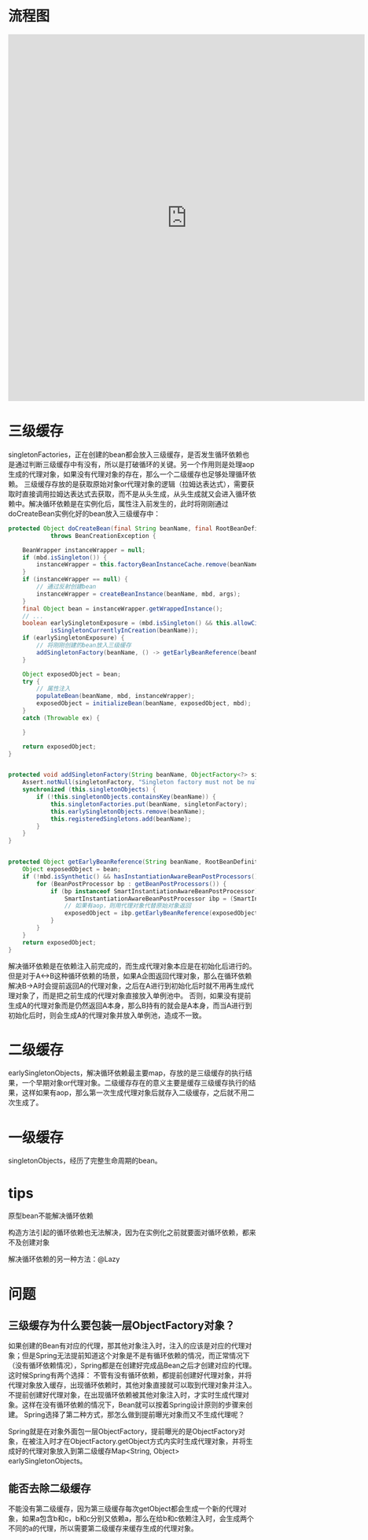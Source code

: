 # 流程图
<iframe id="embed_dom" name="embed_dom" frameborder="0" style="display:block;width:725px; height:745px;" src="https://www.processon.com/embed/5f8002f71e085307a07e4f58"></iframe>

# 三级缓存
singletonFactories，正在创建的bean都会放入三级缓存，是否发生循环依赖也是通过判断三级缓存中有没有，所以是打破循环的关键。另一个作用则是处理aop生成的代理对象，如果没有代理对象的存在，那么一个二级缓存也足够处理循环依赖。
三级缓存存放的是获取原始对象or代理对象的逻辑（拉姆达表达式），需要获取时直接调用拉姆达表达式去获取，而不是从头生成，从头生成就又会进入循环依赖中。解决循环依赖是在实例化后，属性注入前发生的，此时将刚刚通过doCreateBean实例化好的bean放入三级缓存中：
```java
protected Object doCreateBean(final String beanName, final RootBeanDefinition mbd, final @Nullable Object[] args)
			throws BeanCreationException {

	BeanWrapper instanceWrapper = null;
	if (mbd.isSingleton()) {
		instanceWrapper = this.factoryBeanInstanceCache.remove(beanName);
	}
	if (instanceWrapper == null) {
		// 通过反射创建bean
		instanceWrapper = createBeanInstance(beanName, mbd, args);
	}
	final Object bean = instanceWrapper.getWrappedInstance();
	// ...
	boolean earlySingletonExposure = (mbd.isSingleton() && this.allowCircularReferences &&
			isSingletonCurrentlyInCreation(beanName));
	if (earlySingletonExposure) {
		// 将刚刚创建的bean放入三级缓存
		addSingletonFactory(beanName, () -> getEarlyBeanReference(beanName, mbd, bean));
	}

	Object exposedObject = bean;
	try {
		// 属性注入
		populateBean(beanName, mbd, instanceWrapper);
		exposedObject = initializeBean(beanName, exposedObject, mbd);
	}
	catch (Throwable ex) {

	}

	return exposedObject;
}


protected void addSingletonFactory(String beanName, ObjectFactory<?> singletonFactory) {
	Assert.notNull(singletonFactory, "Singleton factory must not be null");
	synchronized (this.singletonObjects) {
		if (!this.singletonObjects.containsKey(beanName)) {
			this.singletonFactories.put(beanName, singletonFactory);
			this.earlySingletonObjects.remove(beanName);
			this.registeredSingletons.add(beanName);
		}
	}
}


protected Object getEarlyBeanReference(String beanName, RootBeanDefinition mbd, Object bean) {
	Object exposedObject = bean;
	if (!mbd.isSynthetic() && hasInstantiationAwareBeanPostProcessors()) {
		for (BeanPostProcessor bp : getBeanPostProcessors()) {
			if (bp instanceof SmartInstantiationAwareBeanPostProcessor) {
				SmartInstantiationAwareBeanPostProcessor ibp = (SmartInstantiationAwareBeanPostProcessor) bp;
				// 如果有aop，则用代理对象代替原始对象返回
				exposedObject = ibp.getEarlyBeanReference(exposedObject, beanName);
			}
		}
	}
	return exposedObject;
}
```

解决循环依赖是在依赖注入前完成的，而生成代理对象本应是在初始化后进行的。但是对于A<->B这种循环依赖的场景，如果A企图返回代理对象，那么在循环依赖解决B->A时会提前返回A的代理对象，之后在A进行到初始化后时就不用再生成代理对象了，而是把之前生成的代理对象直接放入单例池中。
否则，如果没有提前生成A的代理对象而是仍然返回A本身，那么B持有的就会是A本身，而当A进行到初始化后时，则会生成A的代理对象并放入单例池，造成不一致。

# 二级缓存
earlySingletonObjects，解决循环依赖最主要map，存放的是三级缓存的执行结果，一个早期对象or代理对象。二级缓存存在的意义主要是缓存三级缓存执行的结果，这样如果有aop，那么第一次生成代理对象后就存入二级缓存，之后就不用二次生成了。

# 一级缓存
singletonObjects，经历了完整生命周期的bean。

# tips
原型bean不能解决循环依赖

构造方法引起的循环依赖也无法解决，因为在实例化之前就要面对循环依赖，都来不及创建对象

解决循环依赖的另一种方法：@Lazy

# 问题
## 三级缓存为什么要包装一层ObjectFactory对象？
如果创建的Bean有对应的代理，那其他对象注入时，注入的应该是对应的代理对象；但是Spring无法提前知道这个对象是不是有循环依赖的情况，而正常情况下（没有循环依赖情况），Spring都是在创建好完成品Bean之后才创建对应的代理。这时候Spring有两个选择：
不管有没有循环依赖，都提前创建好代理对象，并将代理对象放入缓存，出现循环依赖时，其他对象直接就可以取到代理对象并注入。
不提前创建好代理对象，在出现循环依赖被其他对象注入时，才实时生成代理对象。这样在没有循环依赖的情况下，Bean就可以按着Spring设计原则的步骤来创建。
Spring选择了第二种方式，那怎么做到提前曝光对象而又不生成代理呢？

Spring就是在对象外面包一层ObjectFactory，提前曝光的是ObjectFactory对象，在被注入时才在ObjectFactory.getObject方式内实时生成代理对象，并将生成好的代理对象放入到第二级缓存Map<String, Object> earlySingletonObjects。

## 能否去除二级缓存
不能没有第二级缓存，因为第三级缓存每次getObject都会生成一个新的代理对象，如果a包含b和c，b和c分别又依赖a，那么在给b和c依赖注入时，会生成两个不同的a的代理，所以需要第二级缓存来缓存生成的代理对象。
